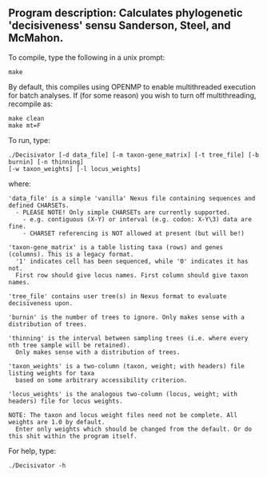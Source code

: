 Program description: Calculates phylogenetic 'decisiveness' sensu Sanderson, Steel, and McMahon.
---------------
To compile, type the following in a unix prompt:

	make

By default, this compiles using OPENMP to enable multithreaded execution for batch analyses.
If (for some reason) you wish to turn off multithreading, recompile as:

	make clean
	make mt=F

To run, type:

	./Decisivator [-d data_file] [-m taxon-gene_matrix] [-t tree_file] [-b burnin] [-n thinning]
	[-w taxon_weights] [-l locus_weights]

where:

	'data_file' is a simple 'vanilla' Nexus file containing sequences and defined CHARSETs.
	  - PLEASE NOTE! Only simple CHARSETs are currently supported.
	    - e.g. contiguous (X-Y) or interval (e.g. codon: X-Y\3) data are fine.
	    - CHARSET referencing is NOT allowed at present (but will be!)

	'taxon-gene_matrix' is a table listing taxa (rows) and genes (columns). This is a legacy format.
	  '1' indicates cell has been sequenced, while '0' indicates it has not.
	  First row should give locus names. First column should give taxon names.

	'tree_file' contains user tree(s) in Nexus format to evaluate decisiveness upon.

	'burnin' is the number of trees to ignore. Only makes sense with a distribution of trees.

	'thinning' is the interval between sampling trees (i.e. where every nth tree sample will be retained).
	  Only makes sense with a distribution of trees.

	'taxon_weights' is a two-column (taxon, weight; with headers) file listing weights for taxa
	  based on some arbitrary accessibility criterion.

	'locus_weights' is the analogous two-column (locus, weight; with headers) file for locus weights.

	NOTE: The taxon and locus weight files need not be complete. All weights are 1.0 by default.
	  Enter only weights which should be changed from the default. Or do this shit within the program itself.

For help, type:

	./Decisivator -h
